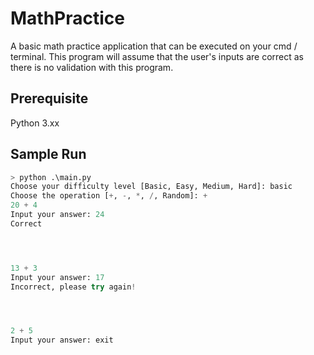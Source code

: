 # MathPractice
A basic math practice application that can be executed on your cmd / terminal. This program will assume that the user's inputs are correct as there is no validation with this program.

## Prerequisite
Python 3.xx

## Sample Run
```python
> python .\main.py
Choose your difficulty level [Basic, Easy, Medium, Hard]: basic
Choose the operation [+, -, *, /, Random]: +
20 + 4
Input your answer: 24
Correct




13 + 3
Input your answer: 17
Incorrect, please try again!




2 + 5
Input your answer: exit
```
